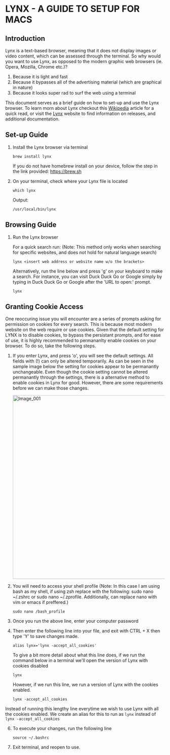 # LYNX - A GUIDE TO SETUP FOR MACS

## Introduction
Lynx is a text-based browser, meaning that it does not display images or video content, which can be assessed through the terminal. So why would you want to use Lynx, as opposed to the modern graphic web browsers (ie. Opera, Mozilla, Chrome etc.)?
1. Because it is light and fast
2. Because it bypasses all of the advertising material (which are graphical in nature)
3. Because it looks super rad to surf the web using a terminal
<p> This document serves as a brief guide on how to set-up and use the Lynx browser. To learn morn about Lynx checkout this <a href='https://en.wikipedia.org/wiki/Lynx_(web_browser)'>Wikipedia</a> article for a quick read, or visit the <a href='https://lynx.invisible-island.net/'>Lynx</a> website to find information on releases, and additional documentation.

## Set-up Guide
1. Install the Lynx browser via terminal
   
	```
	brew install lynx
	```
     If you do not have homebrew install on your device, follow the step in the link provided: https://brew.sh

2. On your terminal, check where your Lynx file is located
	```
	which lynx
	```
     Output:
	  ```
	 /usr/local/bin/lynx
	  ```

## Browsing Guide
1. Run the Lynx browser
   
     For a quick search run: (Note: This method only works when searching for specific websites, and does not hold for natural language search)
	  ```
	  lynx <insert web address or website name w/o the brackets>
	  ```
     Alternatively, run the line below and press 'g' on your keyboard to make a search. For instance, you can visit Duck Duck Go or Google simply by typing in Duck Duck Go or Google after the 'URL to open:' prompt.

	  ```
	  lynx
	  ```

## Granting Cookie Access
One reoccuring issue you will encounter are a series of prompts asking for permission on cookies for every search. This is because most modern website on the web require or use cookies. Given that the default setting for LYNX is to disable cookies, to bypass the persistant prompts, and for ease of use, it is highly recommended to permananlty enable cookies on your browser. To do so, take the following steps. 

1. If you enter Lynx, and press 'o', you will see the default settings. All fields with (!) can only be altered temporarily. As can be seen in the sample image below the setting for cookies appear to be permanantly unchangeable. Even though the cookie setting cannot be altered permanantly through the settings, there is a alternative method to enable cookies in Lynx for good. However, there are some requirements before we can make those changes.

    <img width="578" alt="Image_001" src="https://github.com/filsan95/Project-Lynx_Tutorial/assets/75952698/42172630-f4d8-49a4-bccb-c144073d2c18">

2. You will need to access your shell profile (Note: In this case I am using bash as my shell, if using zsh replace with the following: sudo nano ~/.zshrc or sudo nano ~/.zprofile. Additionally, can replace nano with vim or emacs if preffered.)
	  ```
	  sudo nano /bash_profile
	  ```
3. Once you run the above line, enter your computer password
4. Then enter the following line into your file, and exit with CTRL + X then type 'Y' to save changes made.
	  ```
	  alias lynx='lynx -accept_all_cookies'
	  ```
   To give a bit more detail about what this line does, if we run the command below in a terminal we'll open the version of Lynx with cookies disabled
   	  ```
	  lynx
	  ```
   However, if we run this line, we run a version of Lynx with the cookies enabled.
	  ```
	  lynx -accept_all_cookies
	  ```
  Instead of running this lengthy line everytime we wish to use Lynx with all the cookies enabled. We create an alias for this to run as <code>lynx</code> instead of <code>lynx -accept_all_cookies</code>
  
6. To execute your changes, run the following line
	  ```
	  source ~/.bashrc
	  ```
7. Exit terminal, and reopen to use.

